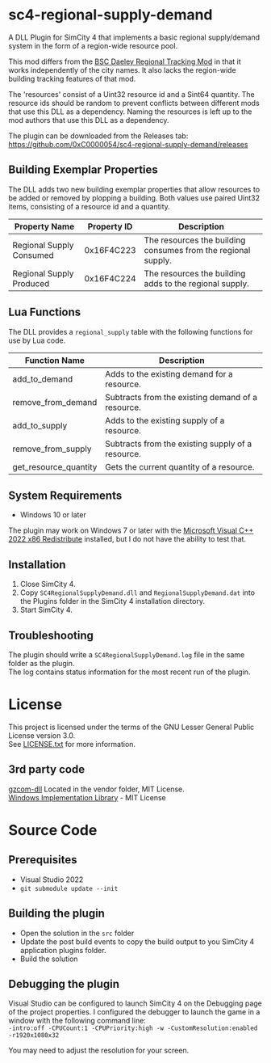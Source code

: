 # sc4-regional-supply-demand

A DLL Plugin for SimCity 4 that implements a basic regional supply/demand system in the form of a region-wide resource pool.

This mod differs from the [BSC Daeley Regional Tracking Mod](https://www.sc4evermore.com/index.php/downloads/download/26-gameplay-mods/144-bsc-daeley-regional-tracking-mod) in that it works independently of the city names. It also lacks the region-wide building tracking features of that mod.

The 'resources' consist of a Uint32 resource id and a Sint64 quantity. The resource ids should be random to prevent conflicts between different mods that use this DLL as a dependency.
Naming the resources is left up to the mod authors that use this DLL as a dependency. 

The plugin can be downloaded from the Releases tab: https://github.com/0xC0000054/sc4-regional-supply-demand/releases

## Building Exemplar Properties

The DLL adds two new building exemplar properties that allow resources to be added or removed by plopping a building.
Both values use paired Uint32 items, consisting of a resource id and a quantity.

| Property Name | Property ID | Description |
|---------------|-------------|-------------|
| Regional Supply Consumed | 0x16F4C223 | The resources the building consumes from the regional supply. |
| Regional Supply Produced | 0x16F4C224 |The resources the building adds to the regional supply. |

## Lua Functions

The DLL provides a `regional_supply` table with the following functions for use by Lua code.

| Function Name | Description |
|---------------|-------------|
| add_to_demand | Adds to the existing demand for a resource. |
| remove_from_demand | Subtracts from the existing demand of a resource. |
| add_to_supply | Adds to the existing supply of a resource. |
| remove_from_supply | Subtracts from the existing supply of a resource. |
| get_resource_quantity | Gets the current quantity of a resource. |


## System Requirements

* Windows 10 or later

The plugin may work on Windows 7 or later with the [Microsoft Visual C++ 2022 x86 Redistribute](https://aka.ms/vs/17/release/vc_redist.x86.exe)
installed, but I do not have the ability to test that.

## Installation

1. Close SimCity 4.
2. Copy `SC4RegionalSupplyDemand.dll` and `RegionalSupplyDemand.dat` into the Plugins folder in the SimCity 4 installation directory.
3. Start SimCity 4.

## Troubleshooting

The plugin should write a `SC4RegionalSupplyDemand.log` file in the same folder as the plugin.    
The log contains status information for the most recent run of the plugin.

# License

This project is licensed under the terms of the GNU Lesser General Public License version 3.0.    
See [LICENSE.txt](LICENSE.txt) for more information.

## 3rd party code

[gzcom-dll](https://github.com/nsgomez/gzcom-dll/tree/master) Located in the vendor folder, MIT License.    
[Windows Implementation Library](https://github.com/microsoft/wil) - MIT License    

# Source Code

## Prerequisites

* Visual Studio 2022
* `git submodule update --init`

## Building the plugin

* Open the solution in the `src` folder
* Update the post build events to copy the build output to you SimCity 4 application plugins folder.
* Build the solution

## Debugging the plugin

Visual Studio can be configured to launch SimCity 4 on the Debugging page of the project properties.
I configured the debugger to launch the game in a window with the following command line:    
`-intro:off -CPUCount:1 -CPUPriority:high -w -CustomResolution:enabled -r1920x1080x32`

You may need to adjust the resolution for your screen.
